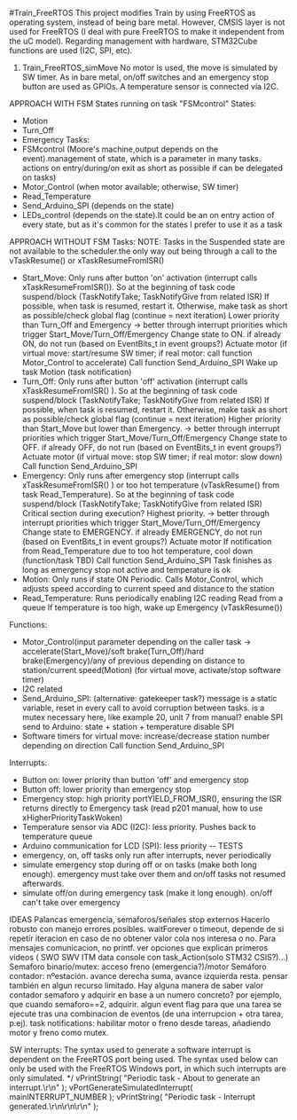 #Train_FreeRTOS
This project modifies Train by using FreeRTOS as operating system, instead of being bare metal. However, CMSIS layer is not used for FreeRTOS (I deal with pure FreeRTOS to make it independent from the uC model). Regarding management with hardware, STM32Cube functions are used (I2C, SPI, etc).

1) Train_FreeRTOS_simMove
No motor is used, the move is simulated by SW timer. As in bare metal, on/off switches and an emergency stop button are used as GPIOs. A temperature sensor is connected via I2C.

APPROACH WITH FSM
States running on task "FSMcontrol"
States:
- Motion
- Turn_Off
- Emergency
Tasks:
- FSMcontrol (Moore's machine,output depends on the event).management of state, which is a parameter in many tasks. actions on entry/during/on exit as short as possible if can be delegated on tasks)
- Motor_Control (when motor available; otherwise, SW timer)
- Read_Temperature
- Send_Arduino_SPI (depends on the state)
- LEDs_control (depends on the state).It could be an on entry action of every state, but as it's common for the states I prefer to use it as a task

APPROACH WITHOUT FSM
Tasks:
NOTE: Tasks in the Suspended state are not available to the scheduler.the only way out being through a call to the vTaskResume() or xTaskResumeFromISR()
- Start_Move: 
	Only runs after button 'on' activation (interrupt calls xTaskResumeFromISR()). So at the beginning of task code suspend/block (TaskNotifyTake; TaskNotifyGive from related ISR)
	If possible, when task is resumed, restart it. Otherwise, make task as short as possible/check global flag (continue = next iteration)
	Lower priority than Turn_Off and Emergency -> better through interrupt priorities which trigger Start_Move/Turn_Off/Emergency
	Change state to ON. if already ON, do not run (based on EventBits_t in event groups?)
	Actuate motor (if virtual move: start/resume SW timer; if real motor: call function Motor_Control to accelerate)
	Call function Send_Arduino_SPI
	Wake up task Motion (task notification)
- Turn_Off:
	Only runs after button 'off' activation (interrupt calls xTaskResumeFromISR() ). So at the beginning of task code suspend/block (TaskNotifyTake; TaskNotifyGive from related ISR)
	If possible, when task is resumed, restart it. Otherwise, make task as short as possible/check global flag (continue = next iteration)
	Higher priority than Start_Move but lower than Emergency. -> better through interrupt priorities which trigger Start_Move/Turn_Off/Emergency
	Change state to OFF. if already OFF, do not run (based on EventBits_t in event groups?)
	Actuate motor (if virtual move: stop SW timer; if real motor: slow down)
	Call function Send_Arduino_SPI
- Emergency:
	Only runs after emergency stop (interrupt calls xTaskResumeFromISR() ) or too hot temperature (vTaskResume() from task Read_Temperature). So at the beginning of task code suspend/block (TaskNotifyTake; TaskNotifyGive from related ISR)
	Critical section during execution?
	Highest priority. -> better through interrupt priorities which trigger Start_Move/Turn_Off/Emergency
	Change state to EMERGENCY. if already EMERGENCY, do not run (based on EventBits_t in event groups?)
	Actuate motor
	If notification from Read_Temperature due to too hot temperature, cool down (function/task TBD)
	Call function Send_Arduino_SPI
	Task finishes as long as emergency stop not active and temperature is ok 
- Motion:
	Only runs if state ON
	Periodic. Calls Motor_Control, which adjusts speed according to current speed and distance to the station
- Read_Temperature:
	Runs periodically enabling I2C reading
	Read from a queue
	If temperature is too high, wake up Emergency (vTaskResume())
	
Functions:
- Motor_Control(input parameter depending on the caller task -> accelerate(Start_Move)/soft brake(Turn_Off)/hard brake(Emergency)/any of previous depending on distance to station/current speed(Motion)  (for virtual move, activate/stop software timer)
- I2C related
- Send_Arduino_SPI: (alternative: gatekeeper task?)
	message is a static variable, reset in every call to avoid corruption between tasks. is a mutex necessary here, like example 20, unit 7 from manual?
	enable SPI
	send to Arduino: state + station + temperature
	disable SPI
- Software timers for virtual move:
	increase/decrease station number depending on direction
	Call function Send_Arduino_SPI

Interrupts:
- Button on: lower priority than button 'off' and emergency stop
- Button off: lower priority than emergency stop
- Emergency stop: high priority
	portYIELD_FROM_ISR(), ensuring the ISR returns directly to Emergency task (read p201 manual, how to use xHigherPriorityTaskWoken)
- Temperature sensor via ADC (I2C): less priority. Pushes back to temperature queue
- Arduino communication for LCD (SPI): less priority
--
TESTS
- emergency, on, off tasks only run after interrupts, never periodically
- simulate emergency stop during off or on tasks (make both long enough). emergency must take over them and on/off tasks not resumed afterwards.
- simulate off/on during emergency task (make it long enough). on/off can't take over emergency

IDEAS 
Palancas emergencia, semaforos/señales stop externos
Hacerlo robusto con manejo errores posibles. waitForever o timeout, depende de si repetir iteracion en caso de no obtener valor cola nos interesa o no. 
Para mensajes comunicacion, no printf. ver opciones que explican primeros videos ( SWO SWV ITM data console con task_Action(solo STM32 CSIS?)...)
Semaforo binario/mutex: acceso freno (emergencia?)/motor
Semáforo contador: nºestación. avance derecha suma, avance izquierda resta. pensar también en algun recurso limitado. Hay alguna manera de saber valor contador semaforo y adquirir en base a un numero concreto? por ejemplo, que cuando semaforo==2, adquirir.
algun event flag para que una tarea se ejecute tras una combinacion de eventos (de una interrupcion + otra tarea, p.ej).
task notifications: habilitar motor o freno desde tareas, añadiendo motor y freno como mutex.

SW interrupts:
The syntax used to generate a software interrupt is dependent on the
FreeRTOS port being used. The syntax used below can only be used with
the FreeRTOS Windows port, in which such interrupts are only simulated. */
vPrintString( "Periodic task - About to generate an interrupt.\r\n" );
vPortGenerateSimulatedInterrupt( mainINTERRUPT_NUMBER );
vPrintString( "Periodic task - Interrupt generated.\r\n\r\n\r\n" );


